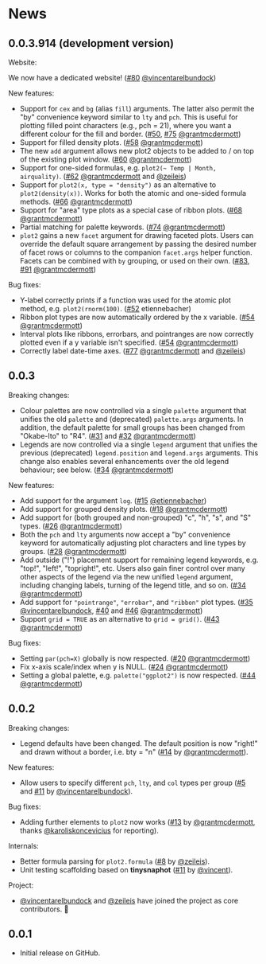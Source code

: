 # News

##  0.0.3.914 (development version)

Website:

We now have a dedicated website! ([#80](https://github.com/grantmcdermott/plot2/issues/80) [@vincentarelbundock](https://github.com/vincentarelbundock))

New features:

- Support for `cex` and `bg` (alias `fill`) arguments. The latter also permit
the "by" convenience keyword similar to `lty` and `pch`. This is useful for
plotting filled point characters (e.g., pch = 21), where you want a different
colour for the fill and border. ([#50](https://github.com/grantmcdermott/plot2/issues/50), [#75](https://github.com/grantmcdermott/plot2/issues/75) [@grantmcdermott](https://github.com/grantmcdermott))
- Support for filled density plots. ([#58](https://github.com/grantmcdermott/plot2/issues/58) [@grantmcdermott](https://github.com/grantmcdermott))
- The new `add` argument allows new plot2 objects to be added to / on top of the
existing plot window. ([#60](https://github.com/grantmcdermott/plot2/issues/60) [@grantmcdermott](https://github.com/grantmcdermott))
- Support for one-sided formulas, e.g. `plot2(~ Temp | Month, airquality)`. ([#62](https://github.com/grantmcdermott/plot2/issues/62) [@grantmcdermott](https://github.com/grantmcdermott) and [@zeileis](https://github.com/zeileis))
- Support for `plot2(x, type = "density")` as an alternative to
`plot2(density(x))`. Works for both the atomic and one-sided formula methods.
([#66](https://github.com/grantmcdermott/plot2/issues/66) [@grantmcdermott](https://github.com/grantmcdermott))
- Support for "area" type plots as a special case of ribbon plots. ([#68](https://github.com/grantmcdermott/plot2/issues/68) [@grantmcdermott](https://github.com/grantmcdermott))
- Partial matching for palette keywords. ([#74](https://github.com/grantmcdermott/plot2/issues/74) [@grantmcdermott](https://github.com/grantmcdermott))
- `plot2` gains a new `facet` argument for drawing faceted plots. Users can
override the default square arrangement by passing the desired number of facet
rows or columns to the companion `facet.args` helper function. Facets can be
combined with `by` grouping, or used on their own. ([#83](https://github.com/grantmcdermott/plot2/issues/83), [#91](https://github.com/grantmcdermott/plot2/issues/91) [@grantmcdermott](https://github.com/grantmcdermott))

Bug fixes:

- Y-label correctly prints if a function was used for the atomic plot method,
e.g. `plot2(rnorm(100)`. ([#52](https://github.com/grantmcdermott/plot2/issues/52) etiennebacher)
- Ribbon plot types are now automatically ordered by the x variable. ([#54](https://github.com/grantmcdermott/plot2/issues/54) [@grantmcdermott](https://github.com/grantmcdermott))
- Interval plots like ribbons, errorbars, and pointranges are now correctly
plotted even if a y variable isn't specified. ([#54](https://github.com/grantmcdermott/plot2/issues/54) [@grantmcdermott](https://github.com/grantmcdermott))
- Correctly label date-time axes. ([#77](https://github.com/grantmcdermott/plot2/issues/77) [@grantmcdermott](https://github.com/grantmcdermott) and [@zeileis](https://github.com/zeileis))

##  0.0.3

Breaking changes:

- Colour palettes are now controlled via a single `palette` argument that
unifies the old `palette` and (deprecated) `palette.args` arguments. In
addition, the default palette for small groups has been changed from "Okabe-Ito"
to "R4". ([#31](https://github.com/grantmcdermott/plot2/issues/31) and [#32](https://github.com/grantmcdermott/plot2/issues/32) [@grantmcdermott](https://github.com/grantmcdermott))
- Legends are now controlled via a single `legend` argument that unifies the
previous (deprecated) `legend.position` and `legend.args` arguments.  This
change also enables several enhancements over the old legend behaviour; see
below. ([#34](https://github.com/grantmcdermott/plot2/issues/34) [@grantmcdermott](https://github.com/grantmcdermott))

New features:

- Add support for the argument `log`. ([#15](https://github.com/grantmcdermott/plot2/issues/15) [@etiennebacher](https://github.com/etiennebacher))
- Add support for grouped density plots. ([#18](https://github.com/grantmcdermott/plot2/issues/18) [@grantmcdermott](https://github.com/grantmcdermott))
- Add support for (both grouped and non-grouped) "c", "h", "s", and "S" types.
([#26](https://github.com/grantmcdermott/plot2/issues/26) [@grantmcdermott](https://github.com/grantmcdermott))
- Both the `pch` and `lty` arguments now accept a "by" convenience keyword for
automatically adjusting plot characters and line types by groups. ([#28](https://github.com/grantmcdermott/plot2/issues/28) [@grantmcdermott](https://github.com/grantmcdermott))
- Add outside ("!") placement support for remaining legend keywords, e.g.
"top!", "left!", "topright!", etc. Users also gain finer control over many other
aspects of the legend via the new unified `legend` argument, including changing
labels, turning of the legend title, and so on. ([#34](https://github.com/grantmcdermott/plot2/issues/34) [@grantmcdermott](https://github.com/grantmcdermott)) 
- Add support for `"pointrange"`, `"errobar"`, and `"ribbon"` plot types. ([#35](https://github.com/grantmcdermott/plot2/issues/35) [@vincentarelbundock](https://github.com/vincentarelbundock), [#40](https://github.com/grantmcdermott/plot2/issues/40) and [#46](https://github.com/grantmcdermott/plot2/issues/46) [@grantmcdermott](https://github.com/grantmcdermott))
- Support `grid = TRUE` as an alternative to `grid = grid()`. ([#43](https://github.com/grantmcdermott/plot2/issues/43) [@grantmcdermott](https://github.com/grantmcdermott))

Bug fixes:

- Setting `par(pch=X)` globally is now respected. ([#20](https://github.com/grantmcdermott/plot2/issues/20) [@grantmcdermott](https://github.com/grantmcdermott))
- Fix x-axis scale/index when y is NULL. ([#24](https://github.com/grantmcdermott/plot2/issues/24) [@grantmcdermott](https://github.com/grantmcdermott))
- Setting a global palette, e.g. `palette("ggplot2")` is now respected. ([#44](https://github.com/grantmcdermott/plot2/issues/44) [@grantmcdermott](https://github.com/grantmcdermott))

##  0.0.2

Breaking changes:

- Legend defaults have been changed. The default position is now "right!" and
drawn without a border, i.e. bty = "n" ([#14](https://github.com/grantmcdermott/plot2/issues/14) by [@grantmcdermott](https://github.com/grantmcdermott)).

New features:

- Allow users to specify different `pch`, `lty`, and `col` types per group ([#5](https://github.com/grantmcdermott/plot2/issues/5)
and [#11](https://github.com/grantmcdermott/plot2/issues/11) by [@vincentarelbundock](https://github.com/vincentarelbundock)).

Bug fixes:

- Adding further elements to `plot2` now works ([#13](https://github.com/grantmcdermott/plot2/issues/13) by [@grantmcdermott](https://github.com/grantmcdermott), thanks [@karoliskoncevicius](https://github.com/karoliskoncevicius) for reporting).

Internals:

- Better formula parsing for `plot2.formula` ([#8](https://github.com/grantmcdermott/plot2/issues/8) by [@zeileis](https://github.com/zeileis)).
- Unit testing scaffolding based on **tinysnaphot** ([#11](https://github.com/grantmcdermott/plot2/issues/11) by [@vincent](https://github.com/vincent)).

Project:

- [@vincentarelbundock](https://github.com/vincentarelbundock) and [@zeileis](https://github.com/zeileis) have joined the project as core contributors.
🎉

##  0.0.1

* Initial release on GitHub.